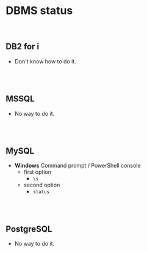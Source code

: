 # DBMS status
<br />

## DB2 for i

* Don't know how to do it.
<br />
<br />

## MSSQL

* No way to do it.
<br />
<br />

## MySQL

* **Windows** Command prompt / PowerShell console
    * first option
        * `\s`
    * second option
        * `status`
<br />
<br />

## PostgreSQL

* No way to do it.
